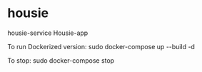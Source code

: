 # housie
housie-service
Housie-app

To run Dockerized version:
sudo docker-compose up --build -d

To stop:
sudo docker-compose stop
